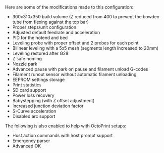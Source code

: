 Here are some of the modifications made to this configuration:

* 300x310x350 build volume (Z reduced from 400 to prevent the bowden tube from flexing against the top bar)
* Proper steps/unit configuration
* Adjusted default feedrate and acceleration
* PID for the hotend and bed
* Leveling probe with proper offset and 2 probes for each point
* Bilinear leveling with a 5x5 mesh (segments length increased to 20mm)
* Leveling restored after G28
* Z safe homing
* Nozzle park
* Advanced pause with park on pause and filament unload G-codes
* Filament runout sensor without automatic filament unloading
* EEPROM settings storage
* Print statistics
* SD card support
* Power loss recovery
* Babystepping (with Z offset adjustment)
* Increased junction deviation factor
* S-Curve acceleration
* Disabled arc support

The following is also enabled to help with OctoPrint setups:

* Host action commands with host prompt support
* Emergency parser
* Advanced OK
